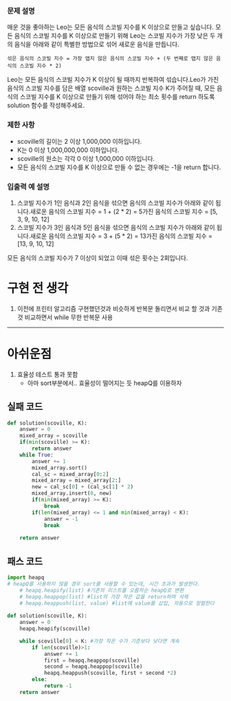 ### **문제 설명**

매운 것을 좋아하는 Leo는 모든 음식의 스코빌 지수를 K 이상으로 만들고 싶습니다. 모든 음식의 스코빌 지수를 K 이상으로 만들기 위해 Leo는 스코빌 지수가 가장 낮은 두 개의 음식을 아래와 같이 특별한 방법으로 섞어 새로운 음식을 만듭니다.

`섞은 음식의 스코빌 지수 = 가장 맵지 않은 음식의 스코빌 지수 + (두 번째로 맵지 않은 음식의 스코빌 지수 * 2)`

Leo는 모든 음식의 스코빌 지수가 K 이상이 될 때까지 반복하여 섞습니다.Leo가 가진 음식의 스코빌 지수를 담은 배열 scoville과 원하는 스코빌 지수 K가 주어질 때, 모든 음식의 스코빌 지수를 K 이상으로 만들기 위해 섞어야 하는 최소 횟수를 return 하도록 solution 함수를 작성해주세요.

### 제한 사항

- scoville의 길이는 2 이상 1,000,000 이하입니다.
- K는 0 이상 1,000,000,000 이하입니다.
- scoville의 원소는 각각 0 이상 1,000,000 이하입니다.
- 모든 음식의 스코빌 지수를 K 이상으로 만들 수 없는 경우에는 -1을 return 합니다.


### 입출력 예 설명

1. 스코빌 지수가 1인 음식과 2인 음식을 섞으면 음식의 스코빌 지수가 아래와 같이 됩니다.새로운 음식의 스코빌 지수 = 1 + (2 * 2) = 5가진 음식의 스코빌 지수 = [5, 3, 9, 10, 12]
2. 스코빌 지수가 3인 음식과 5인 음식을 섞으면 음식의 스코빌 지수가 아래와 같이 됩니다.새로운 음식의 스코빌 지수 = 3 + (5 * 2) = 13가진 음식의 스코빌 지수 = [13, 9, 10, 12]

모든 음식의 스코빌 지수가 7 이상이 되었고 이때 섞은 횟수는 2회입니다.

# 구현 전 생각

1. 이전에 프린터 알고리즘 구현했던것과 비슷하게 반복문 돌리면서 비교 할 것과 기존 것 비교하면서 while 무한 반복문 사용

---

# 아쉬운점

1. 효율성 테스트 통과 못함
    - 아마 sort부분에서.. 효율성이 떨어지는 듯 heapQ를 이용하자

## 실패 코드

```python
def solution(scoville, K):
    answer = 0
    mixed_array = scoville
    if(min(scoville) >= K):
        return answer
    while True:
        answer += 1
        mixed_array.sort()
        cal_sc = mixed_array[0:2]
        mixed_array = mixed_array[2:]
        new = cal_sc[0] + (cal_sc[1] * 2)
        mixed_array.insert(0, new)
        if(min(mixed_array) >= K):
            break
        if(len(mixed_array) <= 1 and min(mixed_array) < K):
            answer = -1
            break
        
    return answer
```

## 패스 코드

```python
import heapq
# heapQ를 사용하지 않을 경우 sort를 사용할 수 있는데, 시간 초과가 발생한다.
    # heapq.heapify(list) #기존의 리스트를 오름차순 heapQ로 변환
    # heapq.heappop(list) #list의 가장 작은 값을 return하며 삭제
    # heapq.heappush(list, value) #list에 value를 삽입, 자동으로 정렬한다
    
def solution(scoville, K):
    answer = 0
    heapq.heapify(scoville)

    while scoville[0] < K: #가장 작은 수가 기준보다 낮다면 계속
        if len(scoville)>1:
            answer += 1
            first = heapq.heappop(scoville) 
            second = heapq.heappop(scoville) 
            heapq.heappush(scoville, first + second *2)
        else:
            return -1
    return answer
```